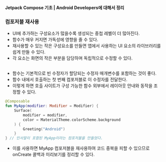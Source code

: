 #### Jetpack Compose 기초 | Android Developers에 대해서 정리
### 컴포저블 재사용
+ UI에 추가하는 구성요소가 많을수록 생성되는 중첩 레벨이 더 많아진다.
+  함수가 매우 커지면 가독성에 영향을 줄 수 있다.
+  재사용할 수 있는 작은 구성요소를 만들면 앱에서 사용하는 UI 요소의 라이브러리를 쉽게 만들 수 있다.
+  각 요소는 화면의 작은 부분을 담당하며 독립적으로 수정할 수 있다.
## 
+ 함수는 기본적으로 빈 수정자가 할당되는 수정자 매개변수를 포함하는 것이 좋다. 
+ 함수 내에서 호출하는 첫 번째 컴포저블로 이 수정자를 전달한다. 
+ 이렇게 하면 호출 사이트가 구성 가능한 함수 외부에서 레이아웃 안내와 동작을 조정할 수 있다.
```kotlin
@Composable
fun MyApp(modifier: Modifier = Modifier) {
    Surface(
        modifier = modifier,
        color = MaterialTheme.colorScheme.background
    ) {
        Greeting("Android")
    }
} // 인사말이 포함된 MyApp이라는 컴포저블을 만들었다.
```
+ 이를 사용하면 MyApp 컴포저블을 재사용하여 코드 중복을 피할 수 있으므로 onCreate 콜백과 미리보기를 정리할 수 있다.
